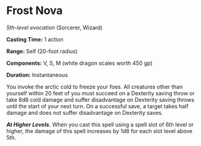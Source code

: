 # Frost Nova
*5th-level evocation* (Sorcerer, Wizard)

**Casting Time:** 1 action

**Range:** Self (20-foot radius)

**Components:** V, S, M (white dragon scales worth 450 gp)

**Duration:** Instantaneous

You invoke the arctic cold to freeze your foes. All creatures other than yourself within 20 feet of you must succeed on a Dexterity saving throw or take 8d8 cold damage and suffer disadvantage on Dexterity saving throws until the start of your next turn. On a successful save, a target takes half damage and does not suffer disadvantage on Dexterity saves. 

***At Higher Levels.*** When you cast this spell using a spell slot of 6th level or higher, the damage of this spell increases by 1d8 for each slot level above 5th.
